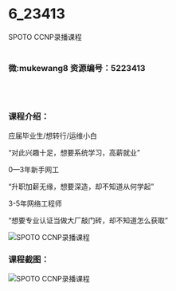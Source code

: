# 6_23413
SPOTO CCNP录播课程
<br/></br>
<h3>微:mukewang8 资源编号：5223413</h3>
<br/></br>
<h3>课程介绍：</h3>
<p>应届毕业生/想转行/运维小白</p>
<p>“对此兴趣十足，想要系统学习，高薪就业”</p>
<p>0—3年新手网工</p>
<p>“升职加薪无缘，想要深造，却不知道从何学起”</p>
<p>3-5年网络工程师</p>
<p>“想要专业认证当做大厂敲门砖，却不知道怎么获取”</p>
<p><img src="https://www.ko996.com/wp-content/uploads/img/2022/03/1-95-300x194.png" alt="SPOTO CCNP录播课程"></p>
<div class="info-desc">
<h3>课程截图：</h3>
<p><img src="https://www.ko996.com/wp-content/uploads/img/2022/03/2-63.png" alt="SPOTO CCNP录播课程"></p>


			
</div>
